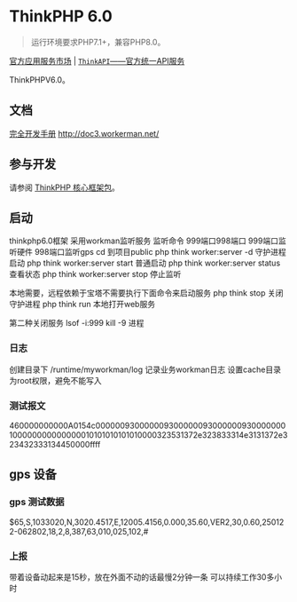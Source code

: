 ThinkPHP 6.0
===============

> 运行环境要求PHP7.1+，兼容PHP8.0。

[官方应用服务市场](https://market.topthink.com) | [`ThinkAPI`——官方统一API服务](https://docs.topthink.com/think-api)

ThinkPHPV6.0。

## 文档

[完全开发手册](https://www.kancloud.cn/manual/thinkphp6_0/content)
http://doc3.workerman.net/  

## 参与开发

请参阅 [ThinkPHP 核心框架包](https://github.com/top-think/framework)。


## 启动
thinkphp6.0框架
采用workman监听服务
监听命令 999端口998端口
999端口监听硬件
998端口监听gps
cd 到项目public
php think worker:server -d 守护进程启动
php think worker:server start 普通启动
php think worker:server status 查看状态
php think worker:server stop 停止监听

本地需要，远程依赖于宝塔不需要执行下面命令来启动服务
php think stop 关闭守护进程
php think run  本地打开web服务

第二种关闭服务
lsof -i:999
kill -9 进程


### 日志
创建目录下 /runtime/myworkman/log  记录业务workman日志
设置cache目录为root权限，避免不能写入


### 测试报文
460000000000A0154c000000930000009300000093000000930000000100000000000000010101010101010000323531372e323833314e3131372e323432333134450000ffff

## gps 设备
### gps 测试数据
$65,S,1033020,N,3020.4517,E,12005.4156,0.000,35.60,VER2,30,0.60,250122-062802,18,2,8,387,63,010,025,102,#

### 上报
带着设备动起来是15秒，放在外面不动的话最慢2分钟一条
可以持续工作30多小时
